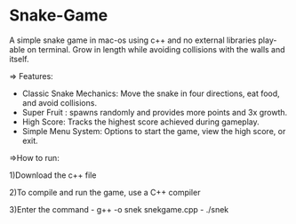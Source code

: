 # Snake-Game
A simple snake game in mac-os using c++ and no external libraries play-able on terminal. Grow in length while avoiding collisions with the walls and itself.

=> Features:
  - Classic Snake Mechanics: Move the snake in four directions, eat food, and avoid collisions.
  - Super Fruit : spawns randomly and provides more points and 3x growth.
  - High Score: Tracks the highest score achieved during gameplay.
  - Simple Menu System: Options to start the game, view the high score, or exit.

=>How to run:

  1)Download the c++ file
  
  2)To compile and run the game, use a C++ compiler
  
  3)Enter the command - g++ -o snek snekgame.cpp
                      - ./snek
            
